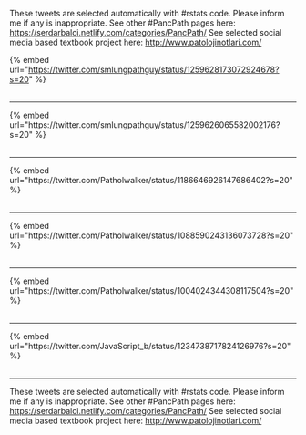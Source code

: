

These tweets are selected automatically with #rstats code. Please inform me if any is inappropriate.
See other #PancPath pages here: https://serdarbalci.netlify.com/categories/PancPath/ 
See selected social media based textbook project here: http://www.patolojinotlari.com/

{% embed url="https://twitter.com/smlungpathguy/status/1259628173072924678?s=20" %}<br>
<br>
<hr>
{% embed url="https://twitter.com/smlungpathguy/status/1259626065582002176?s=20" %}<br>
<br>
<hr>
{% embed url="https://twitter.com/Patholwalker/status/1186646926147686402?s=20" %}<br>
<br>
<hr>
{% embed url="https://twitter.com/Patholwalker/status/1088590243136073728?s=20" %}<br>
<br>
<hr>
{% embed url="https://twitter.com/Patholwalker/status/1004024344308117504?s=20" %}<br>
<br>
<hr>
{% embed url="https://twitter.com/JavaScript_b/status/1234738717824126976?s=20" %}<br>
<br>
<hr>


These tweets are selected automatically with #rstats code. Please inform me if any is inappropriate.
See other #PancPath pages here: https://serdarbalci.netlify.com/categories/PancPath/ 
See selected social media based textbook project here: http://www.patolojinotlari.com/
